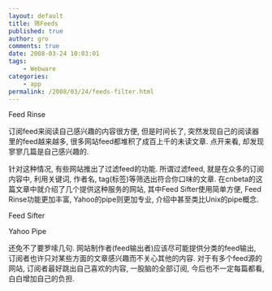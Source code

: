 ```yaml
---
layout: default
title: 筛Feeds
published: true
author: gro
comments: true
date: 2008-03-24 10:03:01
tags:
    - Webware
categories:
    - app
permalink: /2008/03/24/feeds-filter.html
---
```

[][1]
  
Feed Rinse

订阅feed来阅读自己感兴趣的内容很方便, 但是时间长了, 突然发现自己的阅读器里的feed越来越多, 很多网站feed都堆积了成百上千的未读文章. 点开来看, 却发现寥寥几篇是自己感兴趣的.

针对这种情况, 有些网站推出了过滤feed的功能. 所谓过滤feed, 就是在众多的订阅内容中, 利用关键词, 作者名, tag(标签)等筛选出符合你口味的文章. 在cnbeta的这篇文章中就介绍了几个提供这种服务的网站, 其中Feed Sifter使用简单方便, Feed Rinse功能更加丰富, Yahoo的pipe则更加专业, 介绍中甚至类比Unix的pipe概念.

[][2]
  
Feed Sifter

[][3]
  
Yahoo Pipe

还免不了要罗嗦几句. 网站制作者(feed输出者)应该尽可能提供分类的feed输出, 订阅者也许只对某些方面的文章感兴趣而不关心其他的内容. 对于有多个feed源的网站, 订阅者最好跳出自己喜欢的内容, 一股脑的全部订阅, 今后也不一定每篇都看, 白白增加自己的负担.

 [1]: http://getfreeware.net/wp-content/uploads/2008/03/screenshot-3-24-2008-10-04-01-am.jpg
 [2]: http://getfreeware.net/wp-content/uploads/2008/03/screenshot-3-24-2008-10-03-42-am.jpg
 [3]: http://getfreeware.net/wp-content/uploads/2008/03/screenshot-3-24-2008-10-03-28-am.jpg